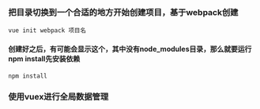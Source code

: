 ### 把目录切换到一个合适的地方开始创建项目，基于webpack创建
```
vue init webpack 项目名
```


#### 创建好之后，有可能会显示这个，其中没有node_modules目录，那么就要运行npm install先安装依赖
```
npm install
```

### 使用vuex进行全局数据管理
